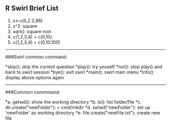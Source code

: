 ## R Swirl Brief List

1. x<-c(5,2.2,88)
2. x^2: square
3. sqrt(): square root
4. c(1,2,3,4) + c(0,10)
5. c(1,2,3,4) + c(0,10,100)


---------------------------------
###Swirl common command:

*skip(): skip the current question
*play(): try youself
*nxt(): stop play() and back to swirl session
*bye(): exit swirl
*main(): swirl main menu
*info(): display above options again

---------------------------------

###Common commmand:

*a. getwd(): show the working directory
*b. ls(): list folder/file
*c. dir.create("newFolder"): = cmd/mkdir
*d. setwd("newFolder"): set up 'newFolder' as working directory
*e. file.create("newFile.txt"): create new file

